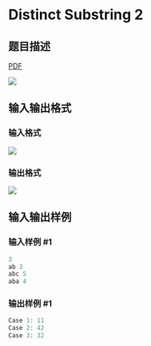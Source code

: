# Distinct Substring 2

## 题目描述

[problemUrl]: https://uva.onlinejudge.org/index.php?option=com_onlinejudge&Itemid=8&category=602&page=show_problem&problem=4291

[PDF](https://uva.onlinejudge.org/external/126/p12613.pdf)

![](https://cdn.luogu.com.cn/upload/vjudge_pic/UVA12613/2b20f96a76be7f9be06f40758ad7f1fd0359ee99.png)

## 输入输出格式

### 输入格式

![](https://cdn.luogu.com.cn/upload/vjudge_pic/UVA12613/83745cfb41c1f4147e7a7af377a8789c43e52274.png)

### 输出格式

![](https://cdn.luogu.com.cn/upload/vjudge_pic/UVA12613/b0bee9536c0293424d35ac88c88b6af51f484cf5.png)

## 输入输出样例

### 输入样例 #1

```cpp
3
ab 3
abc 5
aba 4
```


### 输出样例 #1

```cpp
Case 1: 11
Case 2: 42
Case 3: 32
```


